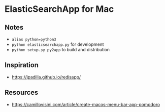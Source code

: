 # ElasticSearchApp for Mac

## Notes
* `alias python=python3`
* `python elasticsearchapp.py` for development
* `python setup.py py2app` to build and distribution

## Inspiration
* https://jpadilla.github.io/redisapp/

## Resources
* https://camillovisini.com/article/create-macos-menu-bar-app-pomodoro
